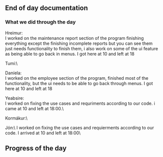 ## End of day documentation

### What we did through the day 
Hreimur:\
I worked on the maintenance report section of the program finishing everything except the finishing incomplete reports but you can see them just needs functionality to finish them, i also work on some of the ui feature as being able to go back in menus. I got here at 10 and left at 18

Tumi:\


Daníela:\
I worked on the employee section of the program, finished most of the functionality, but the ui needs to be able to go back through menus. I got here at 10 and left at 18


Yeabsire:\
I worked on fixing the use cases and requriments according to our code. i came at 10 and left at 18:00.\

Kormákur:\

Jón:\ I worked on fixing the use cases and requierments according to our code. I arrived at 10 and left at 18:00\


## Progress of the day